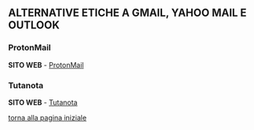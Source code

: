 ## ALTERNATIVE ETICHE A GMAIL, YAHOO MAIL E OUTLOOK

### ProtonMail

**SITO WEB** - [ProtonMail](https://protonmail.com/)

### Tutanota

**SITO WEB** - [Tutanota](https://tutanota.com/)

[torna alla pagina iniziale](index)
